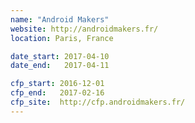 ```yaml
---
name: "Android Makers"
website: http://androidmakers.fr/
location: Paris, France

date_start: 2017-04-10
date_end:   2017-04-11

cfp_start: 2016-12-01
cfp_end:   2017-02-16
cfp_site:  http://cfp.androidmakers.fr/
---
```


